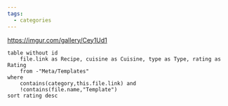 ```yaml
---
tags:
  - categories
---
```

https://imgur.com/gallery/Cey1Ud1


```dataview
table without id
	file.link as Recipe, cuisine as Cuisine, type as Type, rating as Rating 
	from -"Meta/Templates"
where
	contains(category,this.file.link) and
	!contains(file.name,"Template")
sort rating desc
```


